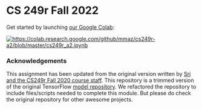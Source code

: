 # CS 249r Fall 2022 

Get started by launching [our Google Colab](https://colab.research.google.com/github/mmaz/cs249r-a2/blob/master/cs249r_a2.ipynb):

<a href="https://colab.research.google.com/github/mmaz/cs249r-a2/blob/master/cs249r_a2.ipynb"><img src="https://www.tensorflow.org/images/colab_logo_32px.png" alt="https://colab.research.google.com/github/mmaz/cs249r-a2/blob/master/cs249r_a2.ipynb"></a>

### Acknowledgements
This assignment has been updated from the original version written by [Sri and the CS249r Fall 2020 course staff](https://github.com/srivatsankrishnan/cs249-assignment2). This repository is a trimmed version of the original TensorFlow [model repository](https://github.com/tensorflow/models.git). We refactored the repository to include files/scripts needed to complete this module. But please do check the original repository for other awesome projects.
